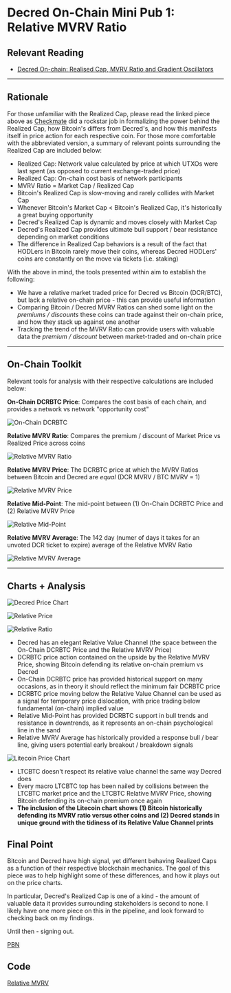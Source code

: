# Decred On-Chain Mini Pub 1: Relative MVRV Ratio

## Relevant Reading

- [Decred On-chain: Realised Cap, MVRV Ratio and Gradient Oscillators](https://medium.com/decred/decred-on-chain-realised-cap-mvrv-ratio-and-gradient-oscillators-a36ed2cc8182)

---

## Rationale

For those unfamiliar with the Realized Cap, please read the linked piece above as [Checkmate](https://twitter.com/_Checkmatey_) did a rockstar job in formalizing the power behind the Realized Cap, how Bitcoin's differs from Decred's, and how this manifests itself in price action for each respective coin. For those more comfortable with the abbreviated version, a summary of relevant points surrounding the Realized Cap are included below:

- Realized Cap: Network value calculated by price at which UTXOs were last spent (as opposed to current exchange-traded price)
- Realized Cap: On-chain cost basis of network participants
- MVRV Ratio = Market Cap / Realized Cap
- Bitcoin's Realized Cap is slow-moving and rarely collides with Market Cap
- Whenever Bitcoin's Market Cap < Bitcoin's Realized Cap, it's historically a great buying opportunity
- Decred's Realized Cap is dynamic and moves closely with Market Cap 
- Decred's Realized Cap provides ultimate bull support / bear resistance depending on market conditions
- The difference in Realized Cap behaviors is a result of the fact that HODLers in Bitcoin rarely move their coins, whereas Decred HODLers' coins are constantly on the move via tickets (i.e. staking)

With the above in mind, the tools presented within aim to establish the following:

- We have a relative market traded price for Decred vs Bitcoin (DCR/BTC), but lack a relative on-chain price - this can provide useful information
- Comparing Bitcoin / Decred MVRV Ratios can shed some light on the *premiums / discounts* these coins can trade against their on-chain price, and how they stack up against one another
- Tracking the trend of the MVRV Ratio can provide users with valuable data the *premium / discount* between market-traded and on-chain price

---

## On-Chain Toolkit

Relevant tools for analysis with their respective calculations are included below:

**On-Chain DCRBTC Price**: Compares the cost basis of each chain, and provides a network vs network "opportunity cost"

![On-Chain DCRBTC](https://github.com/permabullnino/nino_on_chain/blob/master/RESEARCH/DCR%20On-Chain%20Mini%20Pub%20Images/1%20-%20Relative%20MVRV%20Ratio/On-Chain%20DCRBTC.PNG)

**Relative MVRV Ratio**: Compares the premium / discount of Market Price vs Realized Price across coins

![Relative MVRV Ratio](https://github.com/permabullnino/nino_on_chain/blob/master/RESEARCH/DCR%20On-Chain%20Mini%20Pub%20Images/1%20-%20Relative%20MVRV%20Ratio/Relative%20MVRV%20Ratio.PNG)

**Relative MVRV Price**: The DCRBTC price at which the MVRV Ratios between Bitcoin and Decred are *equal* (DCR MVRV / BTC MVRV = 1)

![Relative MVRV Price](https://github.com/permabullnino/nino_on_chain/blob/master/RESEARCH/DCR%20On-Chain%20Mini%20Pub%20Images/1%20-%20Relative%20MVRV%20Ratio/Relative%20MVRV%20Price.PNG)

**Relative Mid-Point**: The mid-point between (1) On-Chain DCRBTC Price and (2) Relative MVRV Price

![Relative Mid-Point](https://github.com/permabullnino/nino_on_chain/blob/master/RESEARCH/DCR%20On-Chain%20Mini%20Pub%20Images/1%20-%20Relative%20MVRV%20Ratio/Relative%20Mid-Point.PNG)

**Relative MVRV Average**: The 142 day (numer of days it takes for an unvoted DCR ticket to expire) average of the Relative MVRV Ratio

![Relative MVRV Average](https://github.com/permabullnino/nino_on_chain/blob/master/RESEARCH/DCR%20On-Chain%20Mini%20Pub%20Images/1%20-%20Relative%20MVRV%20Ratio/Relative%20MVRV%20Average.PNG)

---

## Charts + Analysis

![Decred Price Chart](https://github.com/permabullnino/nino_on_chain/blob/master/RESEARCH/DCR%20On-Chain%20Mini%20Pub%20Images/1%20-%20Relative%20MVRV%20Ratio/Price%20Chart.PNG)

![Relative Price](https://github.com/permabullnino/nino_on_chain/blob/master/RESEARCH/DCR%20On-Chain%20Mini%20Pub%20Images/1%20-%20Relative%20MVRV%20Ratio/Relative%20Price%20Chart.PNG)

![Relative Ratio](https://github.com/permabullnino/nino_on_chain/blob/master/RESEARCH/DCR%20On-Chain%20Mini%20Pub%20Images/1%20-%20Relative%20MVRV%20Ratio/Relative%20Ratio%20Chart.PNG)

- Decred has an elegant Relative Value Channel (the space between the On-Chain DCRBTC Price and the Relative MVRV Price)
- DCRBTC price action contained on the upside by the Relative MVRV Price, showing Bitcoin defending its relative on-chain premium vs Decred
- On-Chain DCRBTC price has provided historical support on many occasions, as in theory it should reflect the minimum fair DCRBTC price
- DCRBTC price moving below the Relative Value Channel can be used as a signal for temporary price dislocation, with price trading below fundamental (on-chain) implied value
- Relative Mid-Point has provided DCRBTC support in bull trends and resistance in downtrends, as it represents an on-chain psychological line in the sand
- Relative MVRV Average has historically provided a response bull / bear line, giving users potential early breakout / breakdown signals

![Litecoin Price Chart](https://github.com/permabullnino/nino_on_chain/blob/master/RESEARCH/DCR%20On-Chain%20Mini%20Pub%20Images/1%20-%20Relative%20MVRV%20Ratio/LTC%20Price%20Chart.PNG)

- LTCBTC doesn't respect its relative value channel the same way Decred does
- Every macro LTCBTC top has been nailed by collisions between the LTCBTC market price and the LTCBTC Relative MVRV Price, showing Bitcoin defending its on-chain premium once again
- **The inclusion of the Litecoin chart shows (1) Bitcoin historically defending its MVRV ratio versus other coins and (2) Decred stands in unique ground with the tidiness of its Relative Value Channel prints**

## Final Point

Bitcoin and Decred have high signal, yet different behaving Realized Caps as a function of their respective blockchain mechanics. The goal of this piece was to help highlight some of these differences, and how it plays out on the price charts. 

In particular, Decred's Realized Cap is one of a kind - the amount of valuable data it provides surrounding stakeholders is second to none. I likely have one more piece on this in the pipeline, and look forward to checking back on my findings.

Until then - signing out.

[PBN](https://twitter.com/PermabullNino)

## Code

[Relative MVRV](https://github.com/permabullnino/nino_on_chain/blob/master/DCR/DCR_CM_2.11%20-%20RELATIVE%20MVRV.py)